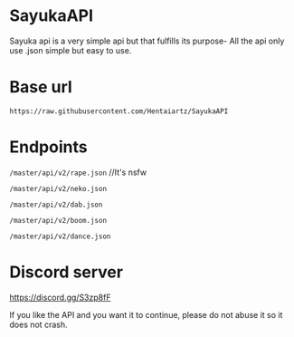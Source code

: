 # SayukaAPI

Sayuka api is a very simple api but that fulfills its purpose- All the api only use .json simple but easy to use.

# Base url
```https://raw.githubusercontent.com/Hentaiartz/SayukaAPI```
 
# Endpoints
```/master/api/v2/rape.json``` //It's nsfw

```/master/api/v2/neko.json```

```/master/api/v2/dab.json```

```/master/api/v2/boom.json```

```/master/api/v2/dance.json```

# Discord server
https://discord.gg/S3zp8fF

If you like the API and you want it to continue, please do not abuse it so it does not crash.
